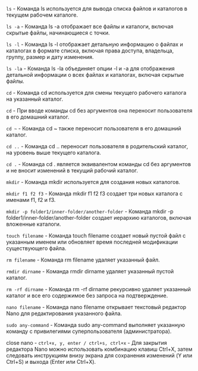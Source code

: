 `ls` - Команда ls используется для вывода списка файлов и каталогов в текущем рабочем каталоге.

`ls -a` - Команда ls -a отображает все файлы и каталоги, включая скрытые файлы, начинающиеся с точки.

`ls -l` - Команда ls -l отображает детальную информацию о файлах и каталогах в формате списка, включая права доступа, владельца, группу, размер и дату изменения.

`ls -la` - Команда ls -la объединяет опции -l и -a для отображения детальной информации о всех файлах и каталогах, включая скрытые файлы.

`cd` - Команда cd используется для смены текущего рабочего каталога на указанный каталог.

`cd` - При вводе команды cd без аргументов она переносит пользователя в его домашний каталог.

`cd ~` - Команда cd ~ также переносит пользователя в его домашний каталог.

`cd ..` - Команда cd .. переносит пользователя в родительский каталог, на уровень выше текущего каталога.

`cd .` - Команда cd . является эквивалентом команды cd без аргументов и не вносит изменений в текущий рабочий каталог.

`mkdir` - Команда mkdir используется для создания новых каталогов.

`mkdir f1 f2 f3` - Команда mkdir f1 f2 f3 создает три новых каталога с именами f1, f2 и f3.

`mkdir -p folder1/inner-folder/another-folder` - Команда mkdir -p folder1/inner-folder/another-folder создает иерархию каталогов, включая вложенные каталоги.

`touch filename` - Команда touch filename создает новый пустой файл с указанным именем или обновляет время последней модификации существующего файла.

`rm filename` - Команда rm filename удаляет указанный файл.

`rmdir dirname` - Команда rmdir dirname удаляет указанный пустой каталог.

`rm -rf dirname` - Команда rm -rf dirname рекурсивно удаляет указанный каталог и все его содержимое без запроса на подтверждение.

`nano filename` - Команда nano filename открывает текстовый редактор Nano для редактирования указанного файла.

`sudo any-command` - Команда sudo any-command выполняет указанную команду с привилегиями суперпользователя (администратора).

close nano - `ctrl+x, y, enter / ctrl+s, ctrl+x` - Для закрытия редактора Nano можно использовать комбинацию клавиш Ctrl+X, затем следовать инструкциям внизу экрана для сохранения изменений (Y или Ctrl+S) и выхода (Enter или Ctrl+X).
